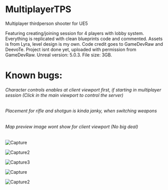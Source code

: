 # MultiplayerTPS
 Multiplayer thirdperson shooter for UE5

Featuring creating/joining session for 4 players with lobby system. Everything is replicated with clean blueprints code and commented. Assets is from Lyra, level design is my own. Code credit goes to GameDevRaw and DeevoTe. Project isnt done yet, uploaded with permission from GameDevRaw. Unreal version: 5.0.3. File size: 3GB.

# Known bugs:

###### Character controls enables at client viewport first, if starting in multiplayer session (Click in the main viewport to control the server)
###### Placement for rifle and shotgun is kinda janky, when switching weapons
###### Map preview image wont show for client viewport (No big deal)



![Capture](https://user-images.githubusercontent.com/2607194/207629008-05a23116-44d4-4c01-8134-d31f20675bd1.JPG)

![Capture2](https://user-images.githubusercontent.com/2607194/207461090-9e434687-51ca-495e-9056-9f31542c0769.JPG)

![Capture3](https://user-images.githubusercontent.com/2607194/207461098-28de4cf3-f678-4eec-9201-8d36893f5155.JPG)

![Capture](https://user-images.githubusercontent.com/2607194/207988380-b934ea07-ab83-450c-986b-6a7d15b16c64.JPG)

![Capture2](https://user-images.githubusercontent.com/2607194/207616019-433d7d5e-320b-4d55-9ffb-584532db6820.JPG)

